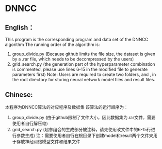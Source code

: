 # DNNCC
## English：
This program is the corresponding program and data set of the DNNCC algorithm
The running order of the algorithm is:
1. group_divide.py (Because github limits the file size, the dataset is given by a .rar file, which needs to be decompressed by the users)
2. grid_search.py (the generation part of the hyperparameter combination is commented, please use lines 6-15 in the modified file to generate parameters first)
Note: Users are required to create two folders, <model> and <result>, in the root directory for storing neural network model files and result files.

## Chinese:
本程序为DNNCC算法的对应程序及数据集
该算法的运行顺序为：
1. group_divide.py (由于github限制了文件大小，因此数据集为.rar文件，需要使用者自行解压缩)
2. grid_search.py  (超参组合的生成部分被注释，请先使用改文件中的6-15行进行参数生成)
注：需要使用者自行在根目录下创建model和result两个文件夹用于存放神经网络模型文件和结果文件
